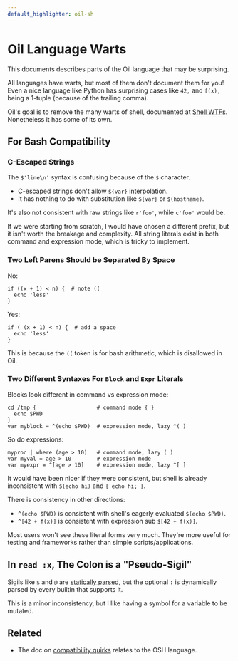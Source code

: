 ```yaml
---
default_highlighter: oil-sh
---
```


Oil Language Warts
==================

This documents describes parts of the Oil language that may be surprising.

All languages have warts, but most of them don't document them for you!  Even a
nice language like Python has surprising cases like `42,` and `f(x),` being a
1-tuple (because of the trailing comma).

Oil's goal is to remove the many warts of shell, documented at [Shell
WTFs][wtfs].  Nonetheless it has some of its own.

[wtfs]: https://github.com/oilshell/oil/wiki/Shell-WTFs

<div id="toc">
</div>

## For Bash Compatibility

### C-Escaped Strings

The `$'line\n'` syntax is confusing because of the `$` character.

- C-escaped strings don't allow `${var}` interpolation.
- It has nothing to do with substitution like `${var}` or `$(hostname)`.

It's also not consistent with raw strings like `r'foo'`, while `c'foo'` would
be.

If we were starting from scratch, I would have chosen a different prefix, but
it isn't worth the breakage and complexity.  All string literals exist in both
command and expression mode, which is tricky to implement.

### Two Left Parens Should be Separated By Space

No:

    if ((x + 1) < n) {  # note ((
      echo 'less'
    }

Yes:

    if ( (x + 1) < n) {  # add a space
      echo 'less'
    }

This is because the `((` token is for bash arithmetic, which is disallowed in
Oil.

### Two Different Syntaxes For `Block` and `Expr` Literals

Blocks look different in command vs expression mode:

    cd /tmp {                   # command mode { }
      echo $PWD
    }
    var myblock = ^(echo $PWD)  # expression mode, lazy ^( )

So do expressions:

    myproc | where (age > 10)   # command mode, lazy ( )
    var myval = age > 10        # expression mode
    var myexpr = ^[age > 10]    # expression mode, lazy ^[ ]

It would have been nicer if they were consistent, but shell is already
inconsistent with `$(echo hi)` and `{ echo hi; }`.

There is consistency in other directions:

- `^(echo $PWD)` is consistent with shell's eagerly evaluated `$(echo $PWD)`.
- `^[42 + f(x)]` is consistent with expression sub `$[42 + f(x)]`.

Most users won't see these literal forms very much.  They're more useful for
testing and frameworks rather than simple scripts/applications.

## In `read :x`, The Colon is a "Pseudo-Sigil"

Sigils like `$` and `@` are [statically
parsed](https://www.oilshell.org/blog/2019/02/07.html), but the optional `:` is
dynamically parsed by every builtin that supports it.

This is a minor inconsistency, but I like having a symbol for a variable to be
mutated.

## Related 

- The doc on [compatibility quirks](quirks.html) relates to the OSH language.

